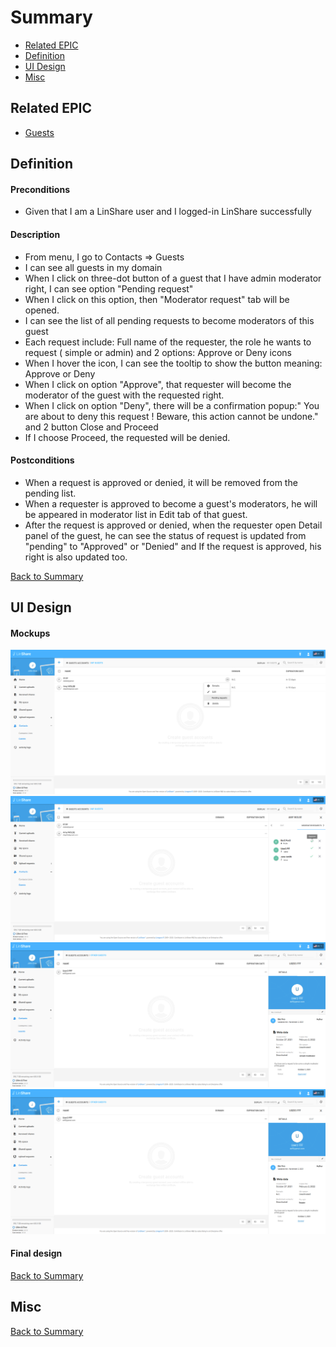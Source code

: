 # Summary

* [Related EPIC](#related-epic)
* [Definition](#definition)
* [UI Design](#ui-design)
* [Misc](#misc)

## Related EPIC

* [Guests](./README.md)

## Definition

#### Preconditions

- Given that I am a LinShare user and I logged-in LinShare successfully

#### Description

- From menu, I go to Contacts => Guests
- I can see all guests in my domain
- When I click on three-dot button of a guest that I have admin moderator right, I can see option "Pending request"
- When I click on this option, then "Moderator request" tab will be opened.
- I can see the list of all pending requests to become moderators of this guest 
- Each request include:  Full name of the requester, the role he wants to request ( simple or admin) and 2 options: Approve or Deny icons 
- When I hover the icon, I can see the tooltip to show the button meaning: Approve or Deny 
- When I click on option "Approve", that requester will become the moderator of the guest with the requested right. 
- When I click on option "Deny", there will be a confirmation popup:" You are about to deny this request ! Beware, this action cannot be undone." and 2 button Close and Proceed
- If I choose Proceed, the requested will be denied. 

#### Postconditions

- When a request is approved or denied, it will be removed from the pending list. 
- When a requester is approved to become a guest's moderators, he will be appeared in moderator list in Edit tab of that guest.
- After the request is approved or denied, when the requester open Detail panel of the guest, he can see the status of request is updated from "pending" to "Approved" or "Denied" and If the request is approved, his right is also updated too.

[Back to Summary](#summary)

## UI Design

#### Mockups

![story488](./mockups/488.1.png)
![story488](./mockups/488.2.png)
![story488](./mockups/488.3.png)
![story488](./mockups/488.4.png)

#### Final design

[Back to Summary](#summary)
## Misc

[Back to Summary](#summary)